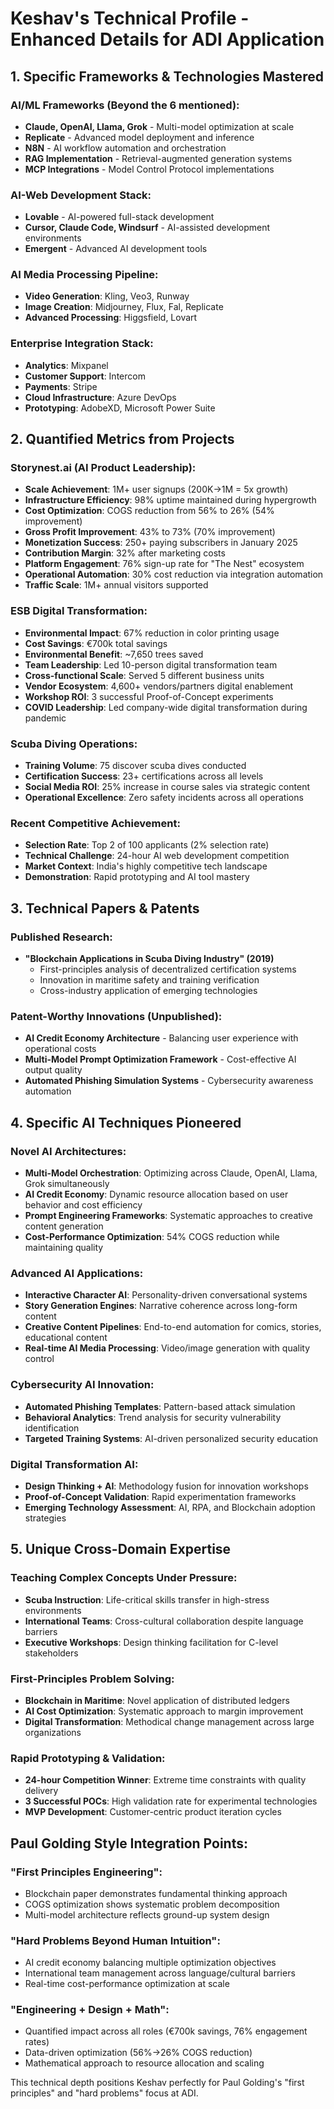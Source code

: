 # Keshav's Technical Profile - Enhanced Details for ADI Application

## 1. Specific Frameworks & Technologies Mastered

### AI/ML Frameworks (Beyond the 6 mentioned):
- **Claude, OpenAI, Llama, Grok** - Multi-model optimization at scale
- **Replicate** - Advanced model deployment and inference
- **N8N** - AI workflow automation and orchestration
- **RAG Implementation** - Retrieval-augmented generation systems
- **MCP Integrations** - Model Control Protocol implementations

### AI-Web Development Stack:
- **Lovable** - AI-powered full-stack development
- **Cursor, Claude Code, Windsurf** - AI-assisted development environments
- **Emergent** - Advanced AI development tools

### AI Media Processing Pipeline:
- **Video Generation**: Kling, Veo3, Runway
- **Image Creation**: Midjourney, Flux, Fal, Replicate
- **Advanced Processing**: Higgsfield, Lovart

### Enterprise Integration Stack:
- **Analytics**: Mixpanel
- **Customer Support**: Intercom  
- **Payments**: Stripe
- **Cloud Infrastructure**: Azure DevOps
- **Prototyping**: AdobeXD, Microsoft Power Suite

## 2. Quantified Metrics from Projects

### Storynest.ai (AI Product Leadership):
- **Scale Achievement**: 1M+ user signups (200K→1M = 5x growth)
- **Infrastructure Efficiency**: 98% uptime maintained during hypergrowth
- **Cost Optimization**: COGS reduction from 56% to 26% (54% improvement)
- **Gross Profit Improvement**: 43% to 73% (70% improvement)
- **Monetization Success**: 250+ paying subscribers in January 2025
- **Contribution Margin**: 32% after marketing costs
- **Platform Engagement**: 76% sign-up rate for "The Nest" ecosystem
- **Operational Automation**: 30% cost reduction via integration automation
- **Traffic Scale**: 1M+ annual visitors supported

### ESB Digital Transformation:
- **Environmental Impact**: 67% reduction in color printing usage
- **Cost Savings**: €700k total savings
- **Environmental Benefit**: ~7,650 trees saved
- **Team Leadership**: Led 10-person digital transformation team
- **Cross-functional Scale**: Served 5 different business units
- **Vendor Ecosystem**: 4,600+ vendors/partners digital enablement
- **Workshop ROI**: 3 successful Proof-of-Concept experiments
- **COVID Leadership**: Led company-wide digital transformation during pandemic

### Scuba Diving Operations:
- **Training Volume**: 75 discover scuba dives conducted
- **Certification Success**: 23+ certifications across all levels
- **Social Media ROI**: 25% increase in course sales via strategic content
- **Operational Excellence**: Zero safety incidents across all operations

### Recent Competitive Achievement:
- **Selection Rate**: Top 2 of 100 applicants (2% selection rate)
- **Technical Challenge**: 24-hour AI web development competition
- **Market Context**: India's highly competitive tech landscape
- **Demonstration**: Rapid prototyping and AI tool mastery

## 3. Technical Papers & Patents

### Published Research:
- **"Blockchain Applications in Scuba Diving Industry" (2019)**
  - First-principles analysis of decentralized certification systems
  - Innovation in maritime safety and training verification
  - Cross-industry application of emerging technologies

### Patent-Worthy Innovations (Unpublished):
- **AI Credit Economy Architecture** - Balancing user experience with operational costs
- **Multi-Model Prompt Optimization Framework** - Cost-effective AI output quality
- **Automated Phishing Simulation Systems** - Cybersecurity awareness automation

## 4. Specific AI Techniques Pioneered

### Novel AI Architectures:
- **Multi-Model Orchestration**: Optimizing across Claude, OpenAI, Llama, Grok simultaneously
- **AI Credit Economy**: Dynamic resource allocation based on user behavior and cost efficiency
- **Prompt Engineering Frameworks**: Systematic approaches to creative content generation
- **Cost-Performance Optimization**: 54% COGS reduction while maintaining quality

### Advanced AI Applications:
- **Interactive Character AI**: Personality-driven conversational systems
- **Story Generation Engines**: Narrative coherence across long-form content
- **Creative Content Pipelines**: End-to-end automation for comics, stories, educational content
- **Real-time AI Media Processing**: Video/image generation with quality control

### Cybersecurity AI Innovation:
- **Automated Phishing Templates**: Pattern-based attack simulation
- **Behavioral Analytics**: Trend analysis for security vulnerability identification
- **Targeted Training Systems**: AI-driven personalized security education

### Digital Transformation AI:
- **Design Thinking + AI**: Methodology fusion for innovation workshops
- **Proof-of-Concept Validation**: Rapid experimentation frameworks
- **Emerging Technology Assessment**: AI, RPA, and Blockchain adoption strategies

## 5. Unique Cross-Domain Expertise

### Teaching Complex Concepts Under Pressure:
- **Scuba Instruction**: Life-critical skills transfer in high-stress environments
- **International Teams**: Cross-cultural collaboration despite language barriers
- **Executive Workshops**: Design thinking facilitation for C-level stakeholders

### First-Principles Problem Solving:
- **Blockchain in Maritime**: Novel application of distributed ledgers
- **AI Cost Optimization**: Systematic approach to margin improvement
- **Digital Transformation**: Methodical change management across large organizations

### Rapid Prototyping & Validation:
- **24-hour Competition Winner**: Extreme time constraints with quality delivery
- **3 Successful POCs**: High validation rate for experimental technologies  
- **MVP Development**: Customer-centric product iteration cycles

## Paul Golding Style Integration Points:

### "First Principles Engineering":
- Blockchain paper demonstrates fundamental thinking approach
- COGS optimization shows systematic problem decomposition
- Multi-model architecture reflects ground-up system design

### "Hard Problems Beyond Human Intuition":
- AI credit economy balancing multiple optimization objectives
- International team management across language/cultural barriers
- Real-time cost-performance optimization at scale

### "Engineering + Design + Math":
- Quantified impact across all roles (€700k savings, 76% engagement rates)
- Data-driven optimization (56%→26% COGS reduction)
- Mathematical approach to resource allocation and scaling

This technical depth positions Keshav perfectly for Paul Golding's "first principles" and "hard problems" focus at ADI.